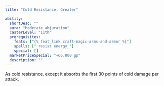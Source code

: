 ```yaml
---
title: "Cold Resistance, Greater"

ability:
  shortDesc: ""
  aura: "Moderate abjuration"
  casterLevel: "11th"
  prerequisites:
    feats: ["{% feat_link craft-magic-arms-and-armor %}"]
    spells: ["_resist energy_"]
    special: []
  marketPriceSpecial: "+66,000 gp"
  description: ""
---
```

As cold resistance, except it absorbs the first 30 points of cold damage per attack.


